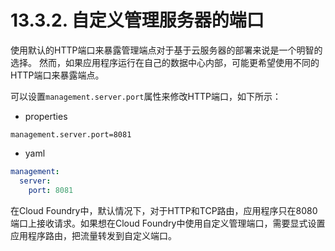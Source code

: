 # 13.3.2. 自定义管理服务器的端口

使用默认的HTTP端口来暴露管理端点对于基于云服务器的部署来说是一个明智的选择。
然而，如果应用程序运行在自己的数据中心内部，可能更希望使用不同的HTTP端口来暴露端点。

可以设置`management.server.port`属性来修改HTTP端口，如下所示：

+ properties

```properties
management.server.port=8081
```

+ yaml

```yaml
management:
  server:
    port: 8081
```

<univ-note type="note">

在Cloud Foundry中，默认情况下，对于HTTP和TCP路由，应用程序只在8080端口上接收请求。如果想在Cloud Foundry中使用自定义管理端口，需要显式设置应用程序路由，把流量转发到自定义端口。

</univ-note>
